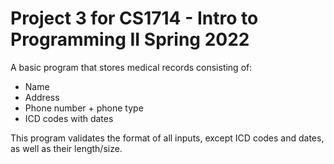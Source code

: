 # Project 3 for CS1714 - Intro to Programming II Spring 2022 
A basic program that stores medical records consisting of:
- Name
- Address
- Phone number + phone type
- ICD codes with dates

This program validates the format of all inputs, except ICD codes and dates, as well as their length/size.
